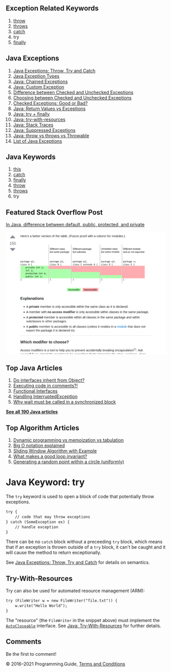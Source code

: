 <span class="underline"></span>

<span class="underline"></span>

## Exception Related Keywords

1.  [throw](throw.html)
2.  [throws](throws.html)
3.  [catch](catch.html)
4.  try
5.  [finally](finally.html)

## Java Exceptions

1.  [Java Exceptions: Throw, Try and Catch](exceptions-throw-try-catch.html)
2.  [Java Exception Types](exception-types.html)
3.  [Java: Chained Exceptions](chained-exceptions.html)
4.  [Java: Custom Exception](custom-exception.html)
5.  [Difference between Checked and Unchecked Exceptions](difference-between-checked-and-unchecked-exceptions.html)
6.  [Choosing between Checked and Unchecked Exceptions](choosing-between-checked-and-unchecked-exceptions.html)
7.  [Checked Exceptions: Good or Bad?](checked-exceptions-good-or-bad.html)
8.  [Java: Return Values vs Exceptions](return-values-vs-exceptions.html)
9.  [Java: try + finally](try-finally.html)
10. [Java: try-with-resources](try-with-resources.html)
11. [Java: Stack Traces](stack-trace.html)
12. [Java: Suppressed Exceptions](suppressed-exceptions.html)
13. [Java: throw vs throws vs Throwable](throw-vs-throws-vs-throwable.html)
14. [List of Java Exceptions](list-of-java-exceptions.html)

## Java Keywords

1.  [this](this.html)
2.  [catch](catch.html)
3.  [finally](finally.html)
4.  [throw](throw.html)
5.  [throws](throws.html)
6.  try

## Featured Stack Overflow Post

[In Java, difference between default, public, protected, and private](https://stackoverflow.com/a/33627846/276052)

[<img src="../images/so-featured-33627846.png" alt="StackOverflow screenshot thumbnail" class="screenshot" />](https://stackoverflow.com/a/33627846/276052)

<span class="underline"></span>

## Top Java Articles

1.  [Do interfaces inherit from Object?](do-interfaces-inherit-from-object.html)
2.  [Executing code in comments?!](executing-code-in-comments.html)
3.  [Functional Interfaces](functional-interfaces.html)
4.  [Handling InterruptedException](handling-interrupted-exceptions.html)
5.  [Why wait must be called in a synchronized block](why-wait-must-be-in-synchronized.html)

[**See all 190 Java articles**](index.html)

## Top Algorithm Articles

1.  [Dynamic programming vs memoization vs tabulation](../dynamic-programming-vs-memoization-vs-tabulation.html)
2.  [Big O notation explained](../big-o-notation-explained.html)
3.  [Sliding Window Algorithm with Example](../sliding-window-example.html)
4.  [What makes a good loop invariant?](../what-makes-a-good-loop-invariant.html)
5.  [Generating a random point within a circle (uniformly)](../random-point-within-circle.html)

# Java Keyword: try

The `try` keyword is used to open a block of code that potentially throw exceptions.

    try {
        // code that may throw exceptions
    } catch (SomeException ex) {
        // handle exception
    }

There can be no `catch` block without a preceeding `try` block, which means that if an exception is thrown outside of a `try` block, it can't be caught and it will cause the method to return exceptionally.

See [Java Exceptions: Throw, Try and Catch](exceptions-throw-try-catch.html) for details on semantics.

## Try-With-Resources

Try can also be used for automated resource management (ARM):

    try (FileWriter w = new FileWriter("file.txt")) {
        w.write("Hello World");
    }

The "resource" (the `FileWriter` in the snippet above) must implement the [`AutoCloseable`](https://docs.oracle.com/javase/8/docs/api/java/lang/AutoCloseable.html) interface. See [Java: Try-With-Resources](try-with-resources.html) for further details.

## Comments

Be the first to comment!

© 2016–2021 Programming.Guide, [Terms and Conditions](../terms-and-conditions.html)
